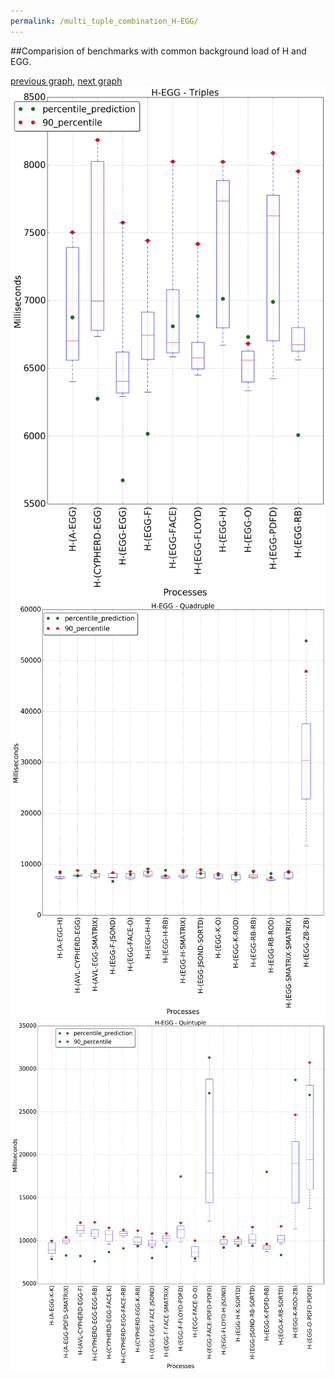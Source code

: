 ```yaml
---
permalink: /multi_tuple_combination_H-EGG/
---
```


##Comparision of benchmarks with common background load of H and EGG.

[previous graph](../multi_tuple_combination_H-CYPHERD/), [next graph](../multi_tuple_combination_H-FACE/)
![graph figure](./images/triple/H/H-EGG_box.png)![graph figure](./images/quadruple/H/H-EGG_box.png)![graph figure](./images/quintuple/H/H-EGG_box.png)